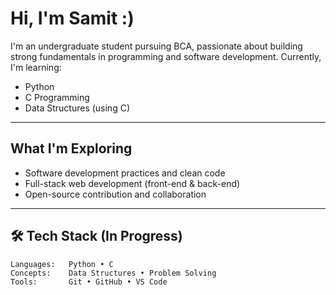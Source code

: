 # Hi, I'm Samit :)

I'm an undergraduate student pursuing BCA, passionate about building strong fundamentals in programming and software development. Currently, I'm learning:

-  Python  
-  C Programming  
-  Data Structures (using C)

---

## What I'm Exploring

- Software development practices and clean code
- Full-stack web development (front-end & back-end)
- Open-source contribution and collaboration

---

## 🛠️ Tech Stack (In Progress)

```text
Languages:   Python • C
Concepts:    Data Structures • Problem Solving
Tools:       Git • GitHub • VS Code

